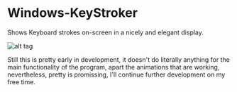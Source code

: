 # Windows-KeyStroker
Shows Keyboard strokes on-screen in a nicely and elegant display.

![alt tag](http://i.imgur.com/XQQ5yar.png)

Still this is pretty early in development, it doesn't do literally anything for the main functionality of the program, apart the animations that are working, nevertheless, pretty is promissing, I'll continue further development on my free time.
